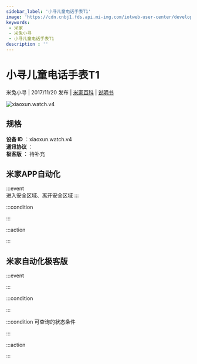 ```yaml
---
sidebar_label: '小寻儿童电话手表T1'
image: 'https://cdn.cnbj1.fds.api.mi-img.com/iotweb-user-center/developer_1679067442001aFDXiDfk.png?GalaxyAccessKeyId=AKVGLQWBOVIRQ3XLEW&Expires=9223372036854775807&Signature=73qzqExucfPiX4DlLE/x0j5xaIg='
keywords: 
 - 米家
 - 米兔小寻
 - 小寻儿童电话手表T1
description : ''
---
```

# 小寻儿童电话手表T1

米兔小寻 | 2017/11/20 发布 | [米家百科](https://home.mi.com/webapp/content/baike/product/index.html?model=xiaoxun.watch.v4) | [说明书](https://home.mi.com/views/introduction.html?model=xiaoxun.watch.v4&region=cn)

![xiaoxun.watch.v4](https://cdn.cnbj1.fds.api.mi-img.com/iotweb-user-center/developer_1679067442001aFDXiDfk.png?GalaxyAccessKeyId=AKVGLQWBOVIRQ3XLEW&Expires=9223372036854775807&Signature=73qzqExucfPiX4DlLE/x0j5xaIg=)

## 规格  
> 
**设备 ID** ：xiaoxun.watch.v4  
**通讯协议** ：  
**极客版**  ： 待补充 


## 米家APP自动化  

:::event  
进入安全区域、离开安全区域
:::

:::condition  

:::

:::action   

:::

## 米家自动化极客版  

:::event  

:::

:::condition  

:::

:::condition 可查询的状态条件  

:::

:::action  

:::

        
